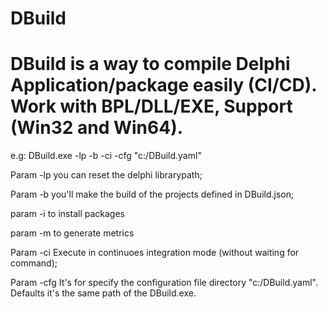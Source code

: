 # DBuild

# DBuild is a way to compile Delphi Application/package easily (CI/CD). Work with BPL/DLL/EXE, Support (Win32 and Win64).

e.g: DBuild.exe -lp -b -ci -cfg "c:/DBuild.yaml"  

Param -lp  you can reset the delphi librarypath;

Param -b   you'll make the build of the projects defined in DBuild.json;

param -i to install packages

param -m to generate metrics

Param -ci  Execute in continuoes integration mode (without waiting for command);

Param -cfg It's for specify the configuration file directory "c:/DBuild.yaml". Defaults it's the same path of the DBuild.exe.
